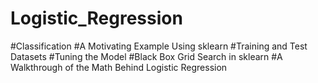 # Logistic_Regression

#Classification
#A Motivating Example Using sklearn
#Training and Test Datasets
#Tuning the Model
#Black Box Grid Search in sklearn
#A Walkthrough of the Math Behind Logistic Regression
